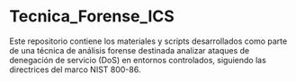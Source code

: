 # Tecnica_Forense_ICS
Este repositorio contiene los materiales y scripts desarrollados como parte de una técnica de análisis forense destinada analizar ataques de denegación de servicio (DoS) en entornos controlados, siguiendo las directrices del marco NIST 800-86.
